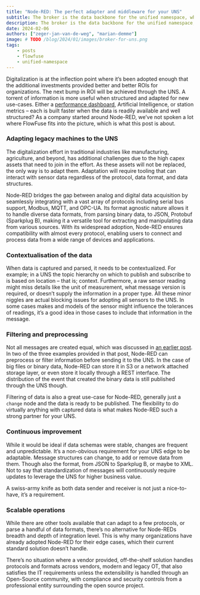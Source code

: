 ```yaml
---
title: "Node-RED: The perfect adapter and middleware for your UNS"
subtitle: The broker is the data backbone for the unified namespace, which one is right for you?
description: The broker is the data backbone for the unified namespace, which one is right for you?
date: 2024-02-06
authors: ["zeger-jan-van-de-weg", "marian-demme"]
image: # TODO /blog/2024/01/images/broker-for-uns.png
tags:
    - posts
    - flowfuse
    - unified-namespace
---
```


Digitalization is at the inflection point where it’s been adopted enough that the additional investments provided better and better ROIs for organizations. The next bump in ROI will be achieved through the UNS. A torrent of information is more useful when structured and adapted for new use-cases. Either a [performance dashboard](/blueprints/manufacturing/performance-overview/), Artificial Intelligence, or station metrics – each is built faster when the data is readily available and well structured? As a company started around Node-RED, we’ve not spoken a lot where FlowFuse fits into the picture, which is what this post is about.

<!--more-->

### Adapting legacy machines to the UNS

The digitalization effort in traditional industries like manufacturing, agriculture, and beyond, has additional challenges due to the high capex assets that need to join in the effort. As these assets will not be replaced, the only way is to adapt them. Adaptation will require tooling that can interact with sensor data regardless of the protocol, data format, and data structures.

Node-RED bridges the gap between analog and digital data acquisition by seamlessly integrating with a vast array of protocols including serial bus support, Modbus, MQTT, and OPC-UA. Its format agnostic nature allows it to handle diverse data formats, from parsing binary data, to JSON, Protobuf (Sparkplug B), making it a versatile tool for extracting and manipulating data from various sources. With its widespread adoption, Node-RED ensures compatibility with almost every protocol, enabling users to connect and process data from a wide range of devices and applications.

### Contextualisation of the data

When data is captured and parsed, it needs to be contextualized. For example; in a UNS the topic hierarchy on which to publish and subscribe to is based on location – that is; context. Furthermore, a raw sensor reading might miss details like the unit of measurement, what message version is required, or doesn’t supply the information in a proper type. All these minor niggles are actual blocking issues for adopting all sensors to the UNS. In some cases makes and models of the sensor might influence the tolerances of readings, it’s a good idea in those cases to include that information in the message.

### Filtering and preprocessing

Not all messages are created equal, which was discussed in [an earlier post](https://flowfuse.com/blog/2024/01/unified-namespace-when-not-to-use/.). In two of the three examples provided in that post, Node-RED can preprocess or filter information before sending it to the UNS. In the case of big files or binary data, Node-RED can store it in S3 or a network attached storage layer, or even store it locally through a REST interface. The distribution of the event that created the binary data is still published through the UNS though.

Filtering of data is also a great use-case for Node-RED, generally just a `change` node and the data is ready to be published. The flexibility to do virtually anything with captured data is what makes Node-RED such a strong partner for your UNS.

### Continuous improvement

While it would be ideal if data schemas were stable, changes are frequent and unpredictable. It’s a non-obvious requirement for your UNS edge to be adaptable. Message structures can change, to add or remove data from them. Though also the format, from JSON to Sparkplug B, or maybe to XML. Not to say that standardization of messages will continuously require updates to leverage the UNS for higher business value.

A swiss-army knife as both data sender and receiver is not just a nice-to-have, it’s a requirement.

### Scalable operations

While there are other tools available that can adapt to a few protocols, or parse a handful of data formats, there’s no alternative for Node-REDs breadth and depth of integration level. This is why many organizations have already adopted Node-RED for their edge cases, which their current standard solution doesn’t handle.

There’s no situation where a vendor provided, off-the-shelf solution handles protocols and formats across vendors, modern and legacy OT, that also satisfies the IT requirements unless the extensibility is handled through an Open-Source community, with compliance and security controls from a professional entity surrounding the open source project.
